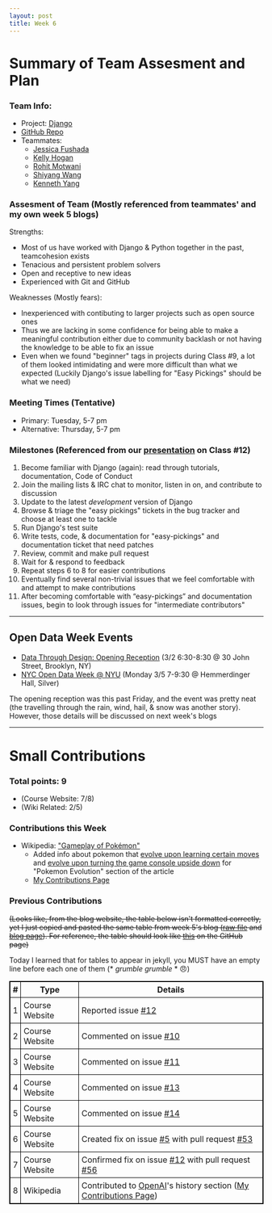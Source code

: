 ```yaml
---
layout: post
title: Week 6
---
```


# Summary of Team Assesment and Plan
### Team Info:
* Project: [Django](https://www.djangoproject.com/)
* [GitHub Repo](https://github.com/django/django)
* Teammates:
  * [Jessica Fushada](https://github.com/nyu-ossd-s18/jf2902-weekly)
  * [Kelly Hogan](https://github.com/nyu-ossd-s18/keh474-weekly)
  * [Rohit Motwani](https://github.com/nyu-ossd-s18/rdm403-weekly)
  * [Shiyang Wang](https://github.com/nyu-ossd-s18/sw2741-weekly)
  * [Kenneth Yang](https://github.com/nyu-ossd-s18/ky765-weekly)

### Assesment of Team (Mostly referenced from teammates' and my own week 5 blogs)
Strengths:
* Most of us have worked with Django & Python together in the past, teamcohesion exists
* Tenacious and persistent problem solvers
* Open and receptive to new ideas
* Experienced with Git and GitHub

Weaknesses (Mostly fears):
* Inexperienced with contibuting to larger projects such as open source ones
* Thus we are lacking in some confidence for being able to make a meaningful contribution either due to community backlash or not having the knowledge to be able to fix an issue
* Even when we found "beginner" tags in projects during Class #9, a lot of them looked intimidating and were more difficult than what we expected (Luckily Django's issue labelling for "Easy Pickings" should be what we need)

### Meeting Times (Tentative)
* Primary: Tuesday, 5-7 pm
* Alternative: Thursday, 5-7 pm

### Milestones (Referenced from our [presentation](https://docs.google.com/presentation/d/1ykIarz5l_XlK67Zz208LM60tGsf0P6wT5kfuO4lxwdM/edit#slide=id.g324cfbbe2a_0_22) on Class #12)
1. Become familiar with Django (again): read through tutorials, documentation, Code of Conduct
2. Join the mailing lists & IRC chat to monitor, listen in on, and contribute to discussion
3. Update to the latest _development_ version of Django
4. Browse & triage the "easy pickings" tickets in the bug tracker and choose at least one to tackle
5. Run Django's test suite
6. Write tests, code, & documentation for "easy-pickings" and documentation ticket that need patches
7. Review, commit and make pull request
8. Wait for & respond to feedback
9. Repeat steps 6 to 8 for easier contributions
10. Eventually find several non-trivial issues that we feel comfortable with and attempt to make contributions
11. After becoming comfortable with “easy-pickings” and documentation issues, begin to look through issues for "intermediate contributors"

-------------------
## Open Data Week Events
* [Data Through Design: Opening Reception](http://www.open-data.nyc/#details80) (3/2 6:30-8:30 @	30 John Street, Brooklyn, NY)
* [NYC Open Data Week @ NYU](http://www.open-data.nyc/#details75) (Monday 3/5 7-9:30 @	Hemmerdinger Hall, Silver)

The opening reception was this past Friday, and the event was pretty neat (the travelling through the rain, wind, hail, & snow was another story). However, those details will be discussed on next week's blogs

-------------------
# Small Contributions

### Total points: 9
* (Course Website: 7/8)
* (Wiki Related: 2/5)

### Contributions this Week
* Wikipedia: ["Gameplay of Pokémon"](https://en.wikipedia.org/w/index.php?title=Gameplay_of_Pok%C3%A9mon&oldid=828852757#Pok%C3%A9mon_evolution)
  - Added info about pokemon that [evolve upon learning certain moves](https://bulbapedia.bulbagarden.net/wiki/Category:Pok%C3%A9mon_that_evolve_with_certain_moves) and [evolve upon turning the game console upside down](https://www.gamesradar.com/how-evolve-inkay-malamar/) for "Pokemon Evolution" section of the article
   - [My Contributions Page](https://en.wikipedia.org/wiki/Special:Contributions/PhrydRhys)

### Previous Contributions
~~(Looks like, from the blog website, the table below isn't formatted correctly, yet I just copied and pasted the same table from week 5's blog ([raw file](https://raw.githubusercontent.com/nyu-ossd-s18/ky765-weekly/master/_posts/2018-02-25-week05.md) and [blog page](https://nyu-ossd-s18.github.io/ky765-weekly/week05/)). For reference, the table should look like [this](https://github.com/nyu-ossd-s18/ky765-weekly/blob/master/_posts/2018-03-04-week06.md) on the GitHub page)~~

Today I learned that for tables to appear in jekyll, you MUST have an empty line before each one of them (* _grumble grumble_ * 😠)

|**#**|**Type**|**Details**|
|-----|--------|-----------|
|1|Course Website|Reported issue [#12](https://github.com/joannakl/cs480_s18/issues/12)|
|2|Course Website|Commented on issue [#10](https://github.com/joannakl/cs480_s18/issues/10)|
|3|Course Website|Commented on issue [#11](https://github.com/joannakl/cs480_s18/issues/11)|
|4|Course Website|Commented on issue [#13](https://github.com/joannakl/cs480_s18/issues/13)|
|5|Course Website|Commented on issue [#14](https://github.com/joannakl/cs480_s18/issues/14)|
|6|Course Website|Created fix on issue [#5](https://github.com/joannakl/cs480_s18/issues/5) with pull request [#53](https://github.com/joannakl/cs480_s18/pull/53)|
|7|Course Website|Confirmed fix on issue [#12](https://github.com/joannakl/cs480_s18/issues/12) with pull request [#56](https://github.com/joannakl/cs480_s18/pull/56)|
|8|Wikipedia|Contributed to [OpenAI](https://en.wikipedia.org/w/index.php?title=OpenAI&oldid=824974813#History)'s history section ([My Contributions Page](https://en.wikipedia.org/wiki/Special:Contributions/PhrydRhys))|

<style>
    table {
        border-collapse:collapse;
        border: 1px solid black;
    }
    th, td {
        border: 1px solid black;
        padding: 5px;
    }
</style>
